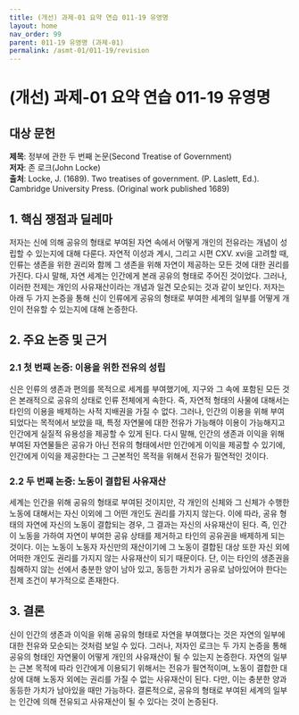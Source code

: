 ```yaml
---
title: (개선) 과제-01 요약 연습 011-19 유영명
layout: home
nav_order: 99
parent: 011-19 유영명 (과제-01)
permalink: /asmt-01/011-19/revision
---
```


# (개선) 과제-01 요약 연습 011-19 유영명 


## 대상 문헌
**제목**: 정부에 관한 두 번째 논문(Second Treatise of Government)  
**저자**: 존 로크(John Locke)  
**출처**: Locke, J. (1689). Two treatises of government. (P. Laslett, Ed.). Cambridge University Press. (Original work published 1689)  

## 1. 핵심 쟁점과 딜레마  
저자는 신에 의해 공유의 형태로 부여된 자연 속에서 어떻게 개인의 전유라는 개념이 성립할 수 있는지에 대해 다룬다. 자연적 이성과 계시, 그리고 시편 CXV. xvi을 고려할 때, 인류는 생존을 위한 권리와 함께 그 생존을 위해 자연이 제공하는 모든 것에 대한 권리를 가진다. 다시 말해, 자연 세계는 인간에게 본래 공유의 형태로 주어진 것이었다. 그러나, 이러한 전제는 개인의 사유재산이라는 개념과 일견 모순되는 것과 같이 보인다. 저자는 아래 두 가지 논증을 통해 신이 인류에게 공유의 형태로 부여한 세계의 일부를 어떻게 개인이 전유할 수 있는지에 대해 논증한다.   

## 2. 주요 논증 및 근거  

### 2.1 첫 번째 논증: 이용을 위한 전유의 성립  
신은 인류의 생존과 편의를 목적으로 세계를 부여했기에, 지구와 그 속에 포함된 모든 것은 본래적으로 공유의 상태로 인류 전체에게 속한다. 즉, 자연적 형태의 사물에 대해서는 타인의 이용을 배제하는 사적 지배권을 가질 수 없다. 그러나, 인간의 이용을 위해 부여되었다는 목적에서 보았을 때, 특정 자연물에 대한 전유가 가능해야 이용이 가능해지고 인간에게 실질적 유용성을 제공할 수 있게 된다. 다시 말해, 인간의 생존과 이익을 위해 부여된 자연물들은 공유가 아닌 전유의 형태에서만 인간에게 이익을 제공할 수 있기에, 인간에게 이익을 제공한다는 그 근본적인 목적을 위해서 전유가 필연적인 것이다.  

### 2.2 두 번째 논증: 노동이 결합된 사유재산  
세계는 인간을 위해 공유의 형태로 부여된 것이지만, 각 개인의 신체와 그 신체가 수행한 노동에 대해서는 자신 이외에 그 어떤 개인도 권리를 가지지 않는다. 이에 따라, 공유 형태의 자연에 자신의 노동이 결합되는 경우, 그 결과는 자신의 사유재산이 된다. 즉, 인간이 노동을 가하여 자연이 부여한 공유 상태를 제거하고 타인의 공유권을 배제하게 되는 것이다. 이는 노동이 노동자 자신만의 재산이기에 그 노동이 결합된 대상 또한 자신 외에 어떠한 개인도 권리를 가지지 않는 사유재산이 되기 때문이다. 단, 이는 타인의 생존권을 침해하지 않는 선에서 충분한 양이 남아 있고, 동등한 가치가 공유로 남아있어야 한다는 전제 조건이 부가적으로 존재한다.  

## 3. 결론  
신이 인간의 생존과 이익을 위해 공유의 형태로 자연을 부여했다는 것은 자연의 일부에 대한 전유와 모순되는 것처럼 보일 수 있다. 그러나, 저자인 로크는 두 가지 논증을 통해 공유의 형태인 자연물이 어떻게 개인의 사유재산이 될 수 있는지 논증한다. 자연의 일부는 근본 목적에 따라 인간에게 이용되기 위해서는 전유가 필연적이며, 노동이 결합한 대상에 대해 노동자 외에는 권리를 가질 수 없는 사유재산이 된다. 다만, 이는 충분한 양과 동등한 가치가 남아있을 때만 가능하다. 결론적으로, 공유의 형태로 부여된 세계의 일부는 인간에 의해 전유되고 사유재산이 될 수 있다는 것이 논증된다.  
